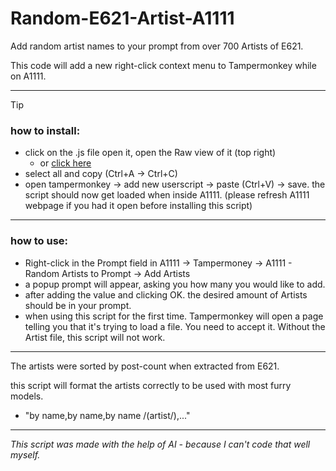 # Random-E621-Artist-A1111

Add random artist names to your prompt from over 700 Artists of E621.

This code will add a new right-click context menu to Tampermonkey while on A1111. 

--------------------------------
> [!TIP]
> ### how to install:
> - click on the .js file open it, open the Raw view of it (top right)
>   - or [click here](https://raw.githubusercontent.com/CryDotCom/Random-E621-Artist-A1111/master/R-Artists.js)
> - select all and copy (Ctrl+A -> Ctrl+C)
> - open tampermonkey -> add new userscript -> paste (Ctrl+V) -> save.
> the script should now get loaded when inside A1111.
> (please refresh A1111 webpage if you had it open before installing this script)
--------------------------------
### how to use:
- Right-click in the Prompt field in A1111 -> Tampermoney -> A1111 - Random Artists to Prompt -> Add Artists
- a popup prompt will appear, asking you how many you would like to add.
- after adding the value and clicking OK. the desired amount of Artists should be in your prompt.
- when using this script for the first time. Tampermonkey will open a page telling you that it's trying to load a file.
  You need to accept it. Without the Artist file, this script will not work.
--------------------------------

The artists were sorted by post-count when extracted from E621. 

this script will format the artists correctly to be used with most furry models.
- "by name,by name,by name /(artist/),..."

--------------------------------

_This script was made with the help of AI - because I can't code that well myself._

